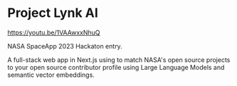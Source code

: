 # Project Lynk AI

https://youtu.be/1VAAwxxNhuQ

NASA SpaceApp 2023 Hackaton entry. 

A full-stack web app in Next.js using to match NASA's open source projects to your open source contributor profile using Large Language Models and semantic vector embeddings.

